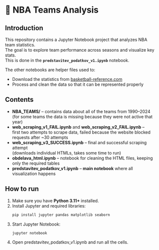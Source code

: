 # 🏀 NBA Teams Analysis

## Introduction
This repository contains a Jupyter Notebook project that analyzes NBA team statistics.  
The goal is to explore team performance across seasons and visualize key stats.  
This is done in the **`predstavitev_podatkov_v1.ipynb`** notebook.  

The other notebooks are helper files used to:
- Download the statistics from [basketball-reference.com](https://www.basketball-reference.com/)
- Process and clean the data so that it can be represented properly

## Contents
- **NBA_TEAMS/** – contains data about all of the teams from 1990–2024  
  (for some teams the data is missing because they were not active that year)
- **web_scraping_v1_FAIL.ipynb** and **web_scraping_v2_FAIL.ipynb** –  
  first two attempts to scrape data, failed because the website blocked requests after ~30 attempts
- **web_scraping_v3_SUCCESS.ipynb** – final and successful scraping attempt  
  (downloads individual HTMLs, takes some time to run)
- **obdelava_html.ipynb** – notebook for cleaning the HTML files, keeping only the required tables
- **predstavitev_podatkov_v1.ipynb** – **main notebook** where all visualization happens

## How to run
1. Make sure you have **Python 3.11+** installed.
2. Install Jupyter and required libraries:
   ```bash
   pip install jupyter pandas matplotlib seaborn
3. Start Jupyter Notebook:
   ```bash
   jupyter notebook
4. Open predstavitev_podatkov_v1.ipynb and run all the cells.
